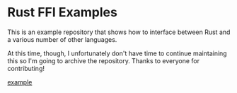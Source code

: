 # Rust FFI Examples

This is an example repository that shows how to interface between Rust and a
various number of other languages.

At this time, though, I unfortunately don't have time to continue maintaining
this so I'm going to archive the repository. Thanks to everyone for
contributing!

[example](https://doc.rust-lang.org/nomicon/ffi.html)
